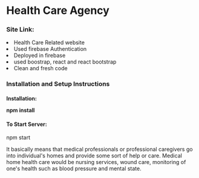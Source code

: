 # Health Care Agency

<h3>Site Link: </h3>
<li>Health Care Related website</li>
<li>Used firebase Authentication</li>
<li>Deployed in firebase</li>
<li>used boostrap, react and react bootstrap</li>
<li>Clean and fresh code</li>

<h3>Installation and Setup Instructions</h3>
<h4>Installation:</4>
<p>npm install</p>
<h4>To Start Server:</h4>
<p>npm start</p>

It basically means that medical professionals or professional caregivers go into individual's homes and provide some sort of help or care. Medical home health care would be nursing services, wound care, monitoring of one's health such as blood pressure and mental state.